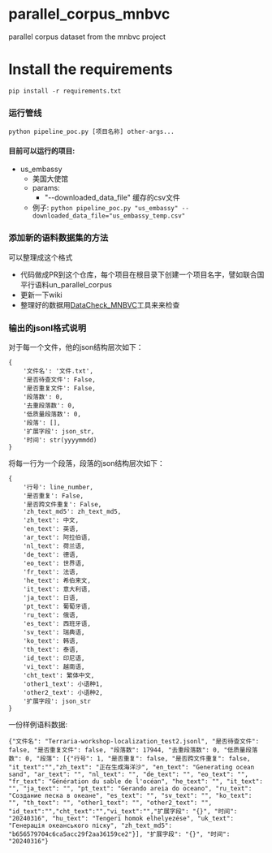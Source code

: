 # parallel_corpus_mnbvc
parallel corpus dataset from the mnbvc project

# Install the requirements
```
pip install -r requirements.txt
```

### 运行管线
```shell
python pipeline_poc.py [项目名称] other-args...
```

#### 目前可以运行的项目:

- us_embassy
    - 美国大使馆
    - params: 
        - "--downloaded_data_file" 缓存的csv文件
    - 例子: ```python pipeline_poc.py "us_embassy" --downloaded_data_file="us_embassy_temp.csv"```

    


### 添加新的语料数据集的方法
可以整理成这个格式
- 代码做成PR到这个仓库，每个项目在根目录下创建一个项目名字，譬如联合国平行语料un_parallel_corpus 
- 更新一下wiki
- 整理好的数据用[DataCheck_MNBVC](https://github.com/X94521/DataCheck_MNBVC)工具来来检查

### 输出的jsonl格式说明

对于每一个文件，他的json结构层次如下：

```
{
    '文件名': '文件.txt',
    '是否待查文件': False,
    '是否重复文件': False,
    '段落数': 0,
    '去重段落数': 0,
    '低质量段落数': 0,
    '段落': [],
    '扩展字段': json_str,
    '时间': str(yyyymmdd)
}
```

将每一行为一个段落，段落的json结构层次如下：

```
{
    '行号': line_number,
    '是否重复': False,
    '是否跨文件重复': False,
    'zh_text_md5': zh_text_md5,
    'zh_text': 中文,
    'en_text': 英语,
    'ar_text': 阿拉伯语,
    'nl_text': 荷兰语,
    'de_text': 德语,
    'eo_text': 世界语,
    'fr_text': 法语,
    'he_text': 希伯来文,
    'it_text': 意大利语,
    'ja_text': 日语,
    'pt_text': 葡萄牙语,
    'ru_text': 俄语,
    'es_text': 西班牙语,
    'sv_text': 瑞典语,
    'ko_text': 韩语,
    'th_text': 泰语,
    'id_text': 印尼语,
    'vi_text': 越南语,
    'cht_text': 繁体中文,
    'other1_text': 小语种1,
    'other2_text': 小语种2,
    '扩展字段': json_str
}
```

一份样例语料数据:
```
{"文件名": "Terraria-workshop-localization_test2.jsonl", "是否待查文件": false, "是否重复文件": false, "段落数": 17944, "去重段落数": 0, "低质量段落数": 0, "段落": [{"行号": 1, "是否重复": false, "是否跨文件重复": false, "it_text":"","zh_text": "正在生成海洋沙", "en_text": "Generating ocean sand", "ar_text": "", "nl_text": "", "de_text": "", "eo_text": "", "fr_text": "Génération du sable de l'océan", "he_text": "", "it_text": "", "ja_text": "", "pt_text": "Gerando areia do oceano", "ru_text": "Создание песка в океане", "es_text": "", "sv_text": "", "ko_text": "", "th_text": "", "other1_text": "", "other2_text": "", "id_text":"","cht_text":"","vi_text":"","扩展字段": "{}", "时间": "20240316", "hu_text": "Tengeri homok elhelyezése", "uk_text": "Генерація океанського піску", "zh_text_md5": "b656579704c6ca5acc29f2aa36159ce2"}], "扩展字段": "{}", "时间": "20240316"}
```